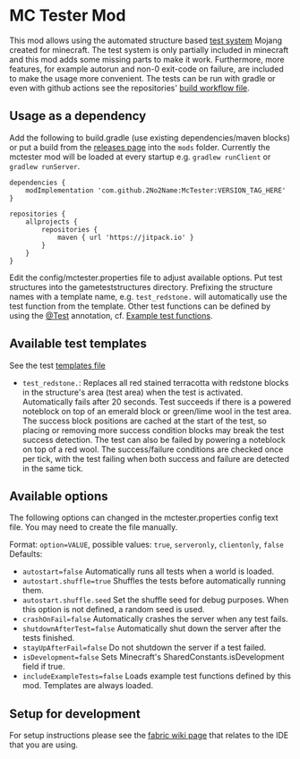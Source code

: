 # MC Tester Mod

This mod allows using the automated structure based [test system](https://www.youtube.com/watch?v=vXaWOJTCYNg) Mojang
created for minecraft. The test system is only partially included in minecraft and this mod adds some missing parts to
make it work. Furthermore, more features, for example autorun and non-0 exit-code on failure, are included to make the
usage more convenient. The tests can be run with gradle or even with github actions see the
repositories' [build workflow file](https://github.com/2No2Name/McTester/blob/master/.github/workflows/build.yml).

## Usage as a dependency

Add the following to build.gradle (use existing dependencies/maven blocks) or put a build from the
[releases page](https://github.com/2No2Name/McTester/releases) into the `mods` folder. Currently the mctester mod will
be loaded at every startup e.g. `gradlew runClient` or `gradlew runServer`.

```
dependencies {
    modImplementation 'com.github.2No2Name:McTester:VERSION_TAG_HERE'
}

repositories {
    allprojects {
        repositories {
            maven { url 'https://jitpack.io' }
        }
    }
}
```

Edit the config/mctester.properties file to adjust available options. Put test structures into the gameteststructures
directory. Prefixing the structure names with a template name, e.g.
`test_redstone.` will automatically use the test function from the template. Other test functions can be defined by
using the [@Test](https://github.com/2No2Name/McTester/blob/master/src/main/java/mctester/annotation/Test.java)
annotation,
cf. [Example test functions](https://github.com/2No2Name/McTester/blob/master/src/main/java/mctester/ExampleTests.java).

## Available test templates

See the test [templates file](https://github.com/2No2Name/McTester/blob/master/src/main/java/mctester/Templates.java)

- `test_redstone.`: Replaces all red stained terracotta with redstone blocks in the structure's area (test area)
  when the test is activated. Automatically fails after 20 seconds. Test succeeds if there is a powered noteblock on top
  of an emerald block or green/lime wool in the test area. The success block positions are cached at the start of the
  test, so placing or removing more success condition blocks may break the test success detection. The test can also be
  failed by powering a noteblock on top of a red wool. The success/failure conditions are checked once per tick, with
  the test failing when both success and failure are detected in the same tick.

## Available options

The following options can changed in the mctester.properties config text file. You may need to create the file manually.

Format: `option=VALUE`, possible values: `true`, `serveronly`, `clientonly`, `false`  
Defaults:

- `autostart=false` Automatically runs all tests when a world is loaded.
- `autostart.shuffle=true` Shuffles the tests before automatically running them.
- `autostart.shuffle.seed` Set the shuffle seed for debug purposes. When this option is not defined, a random seed is
  used.
- `crashOnFail=false` Automatically crashes the server when any test fails.
- `shutdownAfterTest=false` Automatically shut down the server after the tests finished.
- `stayUpAfterFail=false` Do not shutdown the server if a test failed.
- `isDevelopment=false` Sets Minecraft's SharedConstants.isDevelopment field if true.
- `includeExampleTests=false` Loads example test functions defined by this mod. Templates are always loaded.

## Setup for development

For setup instructions please see the [fabric wiki page](https://fabricmc.net/wiki/tutorial:setup) that relates to the
IDE that you are using.
